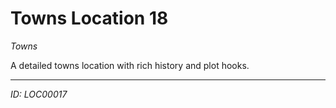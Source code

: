 # Towns Location 18

*Towns*

A detailed towns location with rich history and plot hooks.

---
*ID: LOC00017*
